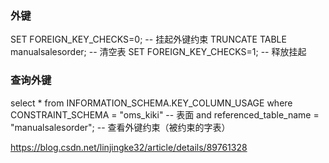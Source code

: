 ### 外键
SET FOREIGN_KEY_CHECKS=0; -- 挂起外键约束
TRUNCATE TABLE  manualsalesorder; -- 清空表
SET FOREIGN_KEY_CHECKS=1; -- 释放挂起

###  查询外键

select * from INFORMATION_SCHEMA.KEY_COLUMN_USAGE 
where CONSTRAINT_SCHEMA = "oms_kiki" -- 表面
and  referenced_table_name = "manualsalesorder"; -- 查看外键约束（被约束的字表）

https://blog.csdn.net/linjingke32/article/details/89761328